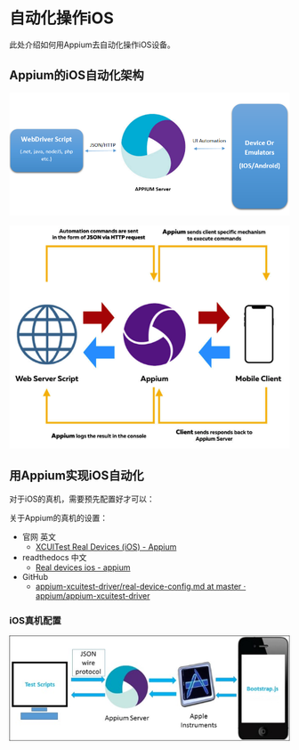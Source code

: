 # 自动化操作iOS

此处介绍如何用Appium去自动化操作iOS设备。

## Appium的iOS自动化架构

![appium_client_server_flow](../assets/img/appium_client_server_flow.png)

![appium_web_server_mobile_client](../assets/img/appium_web_server_mobile_client.png)

## 用Appium实现iOS自动化

对于iOS的真机，需要预先配置好才可以：

关于Appium的真机的设置：

* 官网 英文
  * [XCUITest Real Devices (iOS) - Appium](https://appium.io/docs/en/drivers/ios-xcuitest-real-devices/)
* readthedocs 中文
  * [Real devices ios - appium](https://appium.readthedocs.io/en/latest/cn/appium-setup/real-devices-ios/)
* GitHub
  * [appium-xcuitest-driver/real-device-config.md at master · appium/appium-xcuitest-driver](https://github.com/appium/appium-xcuitest-driver/blob/master/docs/real-device-config.md)

### iOS真机配置

![appium_config_real_device](../assets/img/appium_config_real_device.jpg)
